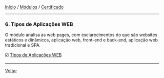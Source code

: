 [Início](https://github.com/Thalyalm/rocketseat-trilha-conectar) /
[Módulos](https://github.com/Thalyalm/rocketseat-trilha-conectar/tree/main/modulos/readme.md) /
[Certificado](https://github.com/Thalyalm/rocketseat-trilha-conectar/tree/main/certificado/certificado-trilha-conectar.pdf)

---

### 6. Tipos de Aplicações WEB

O módulo analisa as web pages, com esclarecimentos do que são websites estáticos e dinâmicos, aplicação web, front-end e back-end, aplicação web tradicional e SPA.

:ballot_box_with_check: [Tipos de Aplicações WEB](/modulos/tipos-de-aplicacoes-web/tipos-de-aplicacoes-web/readme.md)

---

[Voltar](https://github.com/Thalyalm/rocketseat-trilha-conectar/tree/main/modulos/readme.md)